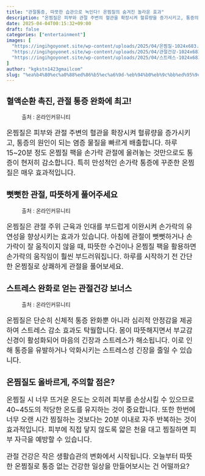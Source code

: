 ```yaml
---
title: "관절통증, 따뜻한 습관으로 녹인다! 온찜질의 숨겨진 놀라운 효과"
description: "온찜질은 피부와 관절 주변의 혈관을 확장시켜 혈류량을 증가시키고, 통증의 원인이 되는 염증 물질을 빠르게 배출합니다. 하루 15~20분 정도 온찜질 팩을 손가락 관절에 올려놓는 것만으로도 통증이 현저히 감소합니다. 특히 만성적인 손가락 통증에 꾸준한 온찜질은 매우 효과"
date: 2025-04-04T00:15:32+09:00
draft: false
categories: ["entertainment"]
images: [
  "https://ingihgoyonet.site/wp-content/uploads/2025/04/온찜질-1024x683.jpg"
  "https://ingihgoyonet.site/wp-content/uploads/2025/04/관절건강-1024x683.jpg"
  "https://ingihgoyonet.site/wp-content/uploads/2025/04/스트레스-1024x683.jpg"
]
author: "kgkstn1423gmailcom"
slug: "%ea%b4%80%ec%a0%88%ed%86%b5%ec%a6%9d-%eb%94%b0%eb%9c%bb%ed%95%9c-%ec%8a%b5%ea%b4%80%ec%9c%bc%eb%a1%9c-%eb%85%b9%ec%9d%b8%eb%8b%a4-%ec%98%a8%ec%b0%9c%ec%a7%88%ec%9d%98-%ec%88%a8%ea%b2%a8%ec%a7%84"
---
```


<h2 >혈액순환 촉진, 관절 통증 완화에 최고!</h2> <figure ><img src="https://ingihgoyonet.site/wp-content/uploads/2025/04/온찜질-1024x683.jpg" alt="" style="aspect-ratio:16/9;object-fit:cover"/><figcaption >출처 : 온라인커뮤니티</figcaption></figure> <p style="font-size:18px">온찜질은 피부와 관절 주변의 혈관을 확장시켜 혈류량을 증가시키고, 통증의 원인이 되는 염증 물질을 빠르게 배출합니다. 하루 15~20분 정도 온찜질 팩을 손가락 관절에 올려놓는 것만으로도 통증이 현저히 감소합니다. 특히 만성적인 손가락 통증에 꾸준한 온찜질은 매우 효과적입니다.</p> <h2 >뻣뻣한 관절, 따뜻하게 풀어주세요</h2> <figure ><img src="https://ingihgoyonet.site/wp-content/uploads/2025/04/관절건강-1024x683.jpg" alt="" /><figcaption >출처 : 온라인커뮤니티</figcaption></figure> <p style="font-size:18px">온찜질은 관절 주위 근육과 인대를 부드럽게 이완시켜 손가락의 유연성을 향상시키는 효과가 있습니다. 아침에 관절이 뻣뻣하거나 손가락이 잘 움직이지 않을 때, 따뜻한 수건이나 온찜질 팩을 활용하면 손가락의 움직임이 훨씬 부드러워집니다. 하루를 시작하기 전 간단한 온찜질로 상쾌하게 관절을 풀어보세요.</p> <h2 >스트레스 완화로 얻는 관절건강 보너스</h2> <figure ><img src="https://ingihgoyonet.site/wp-content/uploads/2025/04/스트레스-1024x683.jpg" alt="" /><figcaption >출처 : 온라인커뮤니티</figcaption></figure> <p style="font-size:18px">온찜질은 단순히 신체적 통증 완화뿐 아니라 심리적 안정감을 제공하여 스트레스 감소 효과도 탁월합니다. 몸이 따뜻해지면서 부교감신경이 활성화되어 마음의 긴장과 스트레스가 해소됩니다. 이로 인해 통증을 유발하거나 악화시키는 스트레스성 긴장을 줄일 수 있습니다.</p> <h2 >온찜질도 올바르게, 주의할 점은?</h2> <p style="font-size:18px">온찜질 시 너무 뜨거운 온도는 오히려 피부를 손상시킬 수 있으므로 40~45도의 적당한 온도를 유지하는 것이 중요합니다. 또한 한번에 너무 오랜 시간 찜질하는 것보다는 20분 이내로 자주 반복하는 것이 효과적입니다. 피부에 직접 닿지 않도록 얇은 천을 대고 찜질하면 피부 자극을 예방할 수 있습니다.</p> <p style="font-size:18px">관절 건강은 작은 생활습관의 변화에서 시작됩니다. 오늘부터 따뜻한 온찜질로 통증 없는 건강한 일상을 만들어보시는 건 어떨까요?</p>